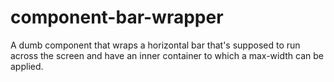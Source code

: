 # component-bar-wrapper

A dumb component that wraps a horizontal bar that's supposed to run across the screen and have an inner container to which a max-width can be applied.

